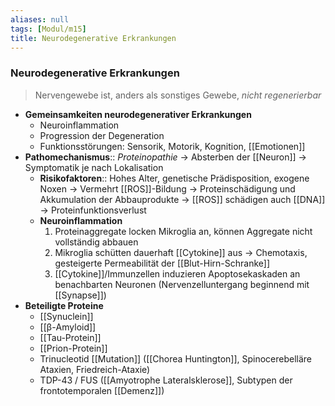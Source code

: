 ```yaml
---
aliases: null
tags: [Modul/m15]
title: Neurodegenerative Erkrankungen
---
```

### Neurodegenerative Erkrankungen 
> Nervengewebe ist, anders als sonstiges Gewebe, *nicht regenerierbar*
- **Gemeinsamkeiten neurodegenerativer Erkrankungen**
    - Neuroinflammation
    - Progression der Degeneration
    - Funktionsstörungen: Sensorik, Motorik, Kognition, [[Emotionen]]
- **Pathomechanismus**:: *Proteinopathie* → Absterben der [[Neuron]] → Symptomatik je nach Lokalisation
	- **Risikofaktoren**:: Hohes Alter, genetische Prädisposition, exogene Noxen → Vermehrt [[ROS]]-Bildung → Proteinschädigung und Akkumulation der Abbauprodukte → [[ROS]] schädigen auch [[DNA]] → Proteinfunktionsverlust
	- **Neuroinflammation**
		1. Proteinaggregate locken Mikroglia an, können Aggregate nicht vollständig abbauen
		2. Mikroglia schütten dauerhaft [[Cytokine]] aus → Chemotaxis, gesteigerte Permeabilität der [[Blut-Hirn-Schranke]]
		3. [[Cytokine]]/Immunzellen induzieren Apoptosekaskaden an benachbarten Neuronen (Nervenzelluntergang beginnend mit [[Synapse]])
- **Beteiligte Proteine**
	- [[Synuclein]]
	- [[β-Amyloid]]
	- [[Tau-Protein]]
	- [[Prion-Protein]]
	- Trinucleotid [[Mutation]] ([[Chorea Huntington]], Spinocerebelläre Ataxien, Friedreich-Ataxie)
	- TDP-43 / FUS ([[Amyotrophe Lateralsklerose]], Subtypen der frontotemporalen [[Demenz]])